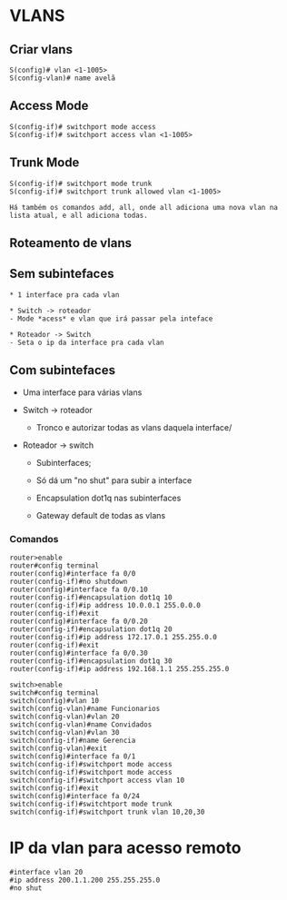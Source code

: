 # VLANS

## Criar vlans

```
S(config)# vlan <1-1005>
S(config-vlan)# name avelã
```

## Access Mode

```
S(config-if)# switchport mode access
S(config-if)# switchport access vlan <1-1005>
```

## Trunk Mode

```
S(config-if)# switchport mode trunk
S(config-if)# switchport trunk allowed vlan <1-1005>
```

	Há também os comandos add, all, onde all adiciona uma nova vlan na lista atual, e all adiciona todas.

## Roteamento de vlans

## Sem subintefaces
	
	* 1 interface pra cada vlan

	* Switch -> roteador
	- Mode *acess* e vlan que irá passar pela inteface 

	* Roteador -> Switch
	- Seta o ip da interface pra cada vlan

## Com subintefaces

* Uma interface para várias vlans

* Switch -> roteador

	- Tronco e autorizar todas as vlans daquela interface/

* Roteador -> switch

	- Subinterfaces;

	- Só dá um "no shut" para subir a interface

	- Encapsulation dot1q nas subinterfaces

	- Gateway default de todas as vlans

### Comandos

```
router>enable
router#config terminal
router(config)#interface fa 0/0
router(config-if)#no shutdown
router(config)#interface fa 0/0.10
router(config-if)#encapsulation dot1q 10
router(config-if)#ip address 10.0.0.1 255.0.0.0
router(config-if)#exit
router(config)#interface fa 0/0.20
router(config-if)#encapsulation dot1q 20
router(config-if)#ip address 172.17.0.1 255.255.0.0
router(config-if)#exit
router(config)#interface fa 0/0.30
router(config-if)#encapsulation dot1q 30
router(config-if)#ip address 192.168.1.1 255.255.255.0
```

```
switch>enable
switch#config terminal
switch(config)#vlan 10
switch(config-vlan)#name Funcionarios
switch(config-vlan)#vlan 20
switch(config-vlan)#name Convidados
switch(config-vlan)#vlan 30
switch(config-if)#name Gerencia
switch(config-vlan)#exit
switch(config)#interface fa 0/1
switch(config-if)#switchport mode access
switch(config-if)#switchport mode access
switch(config-if)#switchport access vlan 10
switch(config-if)#exit
switch(config)#interface fa 0/24
switch(config-if)#switchtport mode trunk
switch(config-if)#switchport trunk vlan 10,20,30
```

# IP da vlan para acesso remoto

```  
#interface vlan 20 
#ip address 200.1.1.200 255.255.255.0 
#no shut 
```
